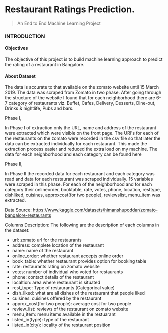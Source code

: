 # Restaurant Ratings Prediction.
> An End to End Machine Learning Project

### INTRODUCTION
#### Objectives
The objective of this project is to build machine learning approach to predict the rating of a restaurant in Bangalore.

#### About Dataset
The data is accurate to that available on the zomato website until 15 March 2019.
The data was scraped from Zomato in two phase. After going through the structure of the website I found that for each neighborhood there are 6-7 category of restaurants viz. Buffet, Cafes, Delivery, Desserts, Dine-out, Drinks & nightlife, Pubs and bars.

Phase I,

In Phase I of extraction only the URL, name and address of the restaurant were extracted which were visible on the front page. The URl's for each of the restaurants on the zomato were recorded in the csv file so that later the data can be extracted individually for each restaurant. This made the extraction process easier and reduced the extra load on my machine. The data for each neighborhood and each category can be found here

Phase II,

In Phase II the recorded data for each restaurant and each category was read and data for each restaurant was scraped individually. 15 variables were scraped in this phase. For each of the neighborhood and for each category their onlineorder, booktable, rate, votes, phone, location, resttype, dishliked, cuisines, approxcost(for two people), reviewslist, menu_item was extracted.

Data Source: https://www.kaggle.com/datasets/himanshupoddar/zomato-bangalore-restaurants

Columns Description: The following are the description of each columns in the dataset:
- url: zomato url for the restaurants
- address: complete location of the restaurant
- name: name of the restaurant
- online_order: whether restaurant accepts online order
- book_table: whether restaurant provides option for booking table
- rate: restaurants rating on zomato website
- votes: number of individual who voted for restaurants
- phone: contact details of the restaurant
- localtion: area where restaurant is situated
- rest_type: Type of restaurants (Categorical value)
- dish_liked: what are all dishes of the restaurant that people liked
- cuisines: cuisines offered by the restaurant
- approx_cost(for two people): average cost for two people
- review_list: reviews of the restaurant on zomato website
- menu_item: menu items available in the restuarant
- listed_in(type): type of the restaurant
- listed_in(city): locality of the restaurant position
